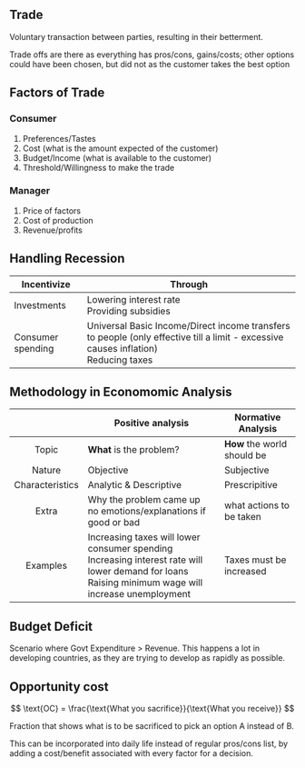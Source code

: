 ## Trade

Voluntary transaction between parties, resulting in their betterment.

Trade offs are there as everything has pros/cons, gains/costs; other options could have been chosen, but did not as the customer takes the best option

## Factors of Trade

### Consumer

1. Preferences/Tastes
2. Cost (what is the amount expected of the customer)
3. Budget/Income (what is available to the customer)
4. Threshold/Willingness to make the trade

### Manager

1. Price of factors
2. Cost of production
3. Revenue/profits

## Handling Recession

| Incentivize       | Through                                                      |
| ----------------- | ------------------------------------------------------------ |
| Investments       | Lowering interest rate<br/>Providing subsidies               |
| Consumer spending | Universal Basic Income/Direct income transfers to people (only effective till a limit - excessive causes inflation)<br/>Reducing taxes |


## Methodology in Economomic Analysis

|                 | Positive analysis                                            | Normative Analysis       |
| :-------------: | ------------------------------------------------------------ | ------------------------ |
|      Topic      | **What** is the problem?                                          | **How** the world should be  |
|     Nature      | Objective                                                    | Subjective               |
| Characteristics | Analytic & Descriptive                                     | Prescripitive            |
|      Extra      | Why the problem came up<br />no emotions/explanations if good or bad | what actions to be taken |
|    Examples     | Increasing taxes will lower consumer spending<br />Increasing interest rate will lower demand for loans<br />Raising minimum wage will increase unemployment | Taxes must be increased  |

## Budget Deficit

Scenario where Govt Expenditure > Revenue. This happens a lot in developing countries, as they are trying to develop as rapidly as possible.

## Opportunity cost

$$
\text{OC} = \frac{\text{What you sacrifice}}{\text{What you receive}}
$$

Fraction that shows what is to be sacrificed to pick an option A instead of B.

This can be incorporated into daily life instead of regular pros/cons list, by adding a cost/benefit associated with every factor for a decision.
